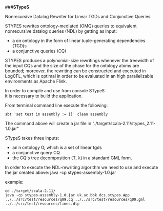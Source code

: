 ###**STypeS** 

Nonrecursive Datalog Rewriter for Linear TGDs and
Conjunctive Queries

STYPES rewrites ontology-mediated (OMQ) queries to equivalent
nonrecursive datalog queries (NDL) by getting as input:
 
- a on ontology in the form of linear tuple-generating dependencies (TGD)s   
- a conjunctive queries (CQ)
 

STYPES produces a polynomial-size rewritings whenever
the treewidth of the input CQs and the size of the chase
for the ontology atoms are bounded; moreover, the rewriting can be
constructed and executed in LogCFL, which is optimal in order 
to be evaluated in an high parallelizable environments as Apache Flink.

In order to compile and use from console STypeS  
it is necessary to build the application. 

From terminal command line execute the following:

```
sbt 'set test in assembly := {}' clean assembly 
```

The command  above  will create a jar file in "./target/scala-2.11/stypes_2.11-1.0.jar"

STypeS takes three inputs:
* an n ontology O, which is a set of linear tgds
* a conjunctive query CQ 
* the CQ's tree decomposition (T, λ) in a standard GML form.

In order to execute the NDL-rewriting algorithm we need to use and execute 
the jar created above:  java -cp stypes-assembly-1.0.jar <CQ> <GML> <O>

example:
```
cd ./target/scala-2.11/
java -cp stypes-assembly-1.0.jar uk.ac.bbk.dcs.stypes.App ../../src/test/resources/q09.cq ../../src/test/resources/q09.gml ../../src/test/resources/lines.dlp

```


